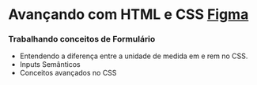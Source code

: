 # Avançando com HTML e CSS [Figma](https://www.figma.com/design/chPsB7D2J6aY61tqDrFNRk/Formul%C3%A1rio-de-matr%C3%ADcula-(Community)?node-id=3-811&t=Cnx9JCDgsHDq9ASf-0)

### Trabalhando conceitos de Formulário

- Entendendo a diferença entre a unidade de medida em e rem no CSS.
- Inputs Semânticos
- Conceitos avançados no CSS
